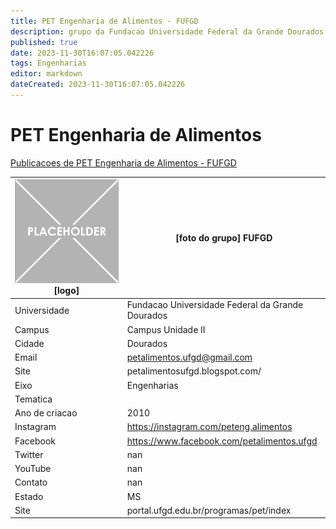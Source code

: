 ```yaml
---
title: PET Engenharia de Alimentos - FUFGD
description: grupo da Fundacao Universidade Federal da Grande Dourados
published: true
date: 2023-11-30T16:07:05.042226
tags: Engenharias
editor: markdown
dateCreated: 2023-11-30T16:07:05.042226
---
```


# PET Engenharia de Alimentos

[Publicacoes de PET Engenharia de Alimentos - FUFGD](/atividade/50PETEngenhariadeAlimentosFUFGD/feed.md)

| ![placeholder.png](/placeholder.png) [logo] | [foto do grupo] FUFGD         |
| ------------------------------------------- | ------------------------------------------------- |
| Universidade                                | Fundacao Universidade Federal da Grande Dourados      |
| Campus                                      | Campus Unidade II            |
| Cidade                                      | Dourados             |
| Email                                       | petalimentos.ufgd@gmail.com             |
| Site                                        | petalimentosufgd.blogspot.com/              |
| Eixo                                        | Engenharias              |
| Tematica                                    |           |
| Ano de criacao                              | 2010        |
| Instagram                                   | https://instagram.com/peteng.alimentos         |
| Facebook                                    | https://www.facebook.com/petalimentos.ufgd          |
| Twitter                                     | nan           |
| YouTube                                     | nan           |
| Contato                                     | nan         |
| Estado                                      |  MS            |
| Site                                        | portal.ufgd.edu.br/programas/pet/index |
